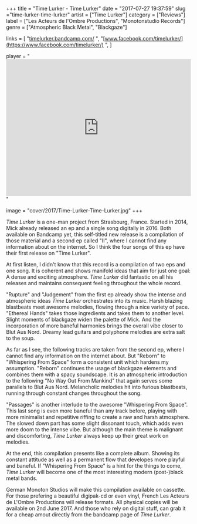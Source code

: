 +++
title = "Time Lurker - Time Lurker"
date = "2017-07-27 19:37:59"
slug ="time-lurker-time-lurker"
artist = ["Time Lurker"]
category = ["Reviews"]
label = ["Les Acteurs de l'Ombre Productions", "Monotonstudio Records"]
genre = ["Atmospheric Black Metal", "Blackgaze"]

links = [
    "[timelurker.bandcamp.com/](https://timelurker.bandcamp.com/)  ",
    "[www.facebook.com/timelurker/](https://www.facebook.com/timelurker/)  ",
]

player = "<iframe style='border: 0; width: 100%; height: 373px;' src='https://bandcamp.com/EmbeddedPlayer/album=3440365978/size=large/bgcol=333333/linkcol=ffffff/artwork=none/transparent=true/' seamless><a href='http://timelurker.bandcamp.com/album/time-lurker'>Time Lurker by time lurker</a></iframe>"

image = "cover/2017/Time-Lurker-Time-Lurker.jpg"
+++

*Time Lurker* is a one-man project from Strasbourg, France. Started in 2014, Mick already released an ep and a single song digitally in 2016. Both available on Bandcamp yet, this self-titled new release is a compilation of those material and a second ep called "II", where I cannot find any information about on the internet. So I think the four songs of this ep have their first release on "Time Lurker".

At first listen, I didn't know that this record is a compilation of two eps and one song. It is coherent and shows manifold ideas that aim for just one goal: A dense and exciting atmosphere. *Time Lurker* did fantastic on all his releases and maintains consequent feeling throughout the whole record.

"Rupture" and "Judgement" from the first ep already show the intense and atmospheric ideas *Time Lurker* orchestrates into its music. Harsh blazing blastbeats meet awesome melodies, flowing through a nice variety of pace. "Ethereal Hands" takes those ingredients and takes them to another level. Slight moments of blackgaze widen the palette of Mick. And the incorporation of more baneful harmonies brings the overall vibe closer to Blut Aus Nord. Dreamy lead guitars and polyphone melodies are extra salt to the soup.

As far as I see, the following tracks are taken from the second ep, where I cannot find any information on the internet about. But "Reborn" to "Whispering From Space" form a consistent unit which hardens my assumption. "Reborn" continues the usage of blackgaze elements and combines them with a spacy soundscape. It is an atmospheric introduction to the following "No Way Out From Mankind" that again serves some parallels to Blut Aus Nord. Melancholic melodies hit into furious blastbeats, running through constant changes throughout the song.

"Passages" is another interlude to the awesome "Whispering From Space". This last song is even more baneful than any track before, playing with more minimalist and repetitive riffing to create a raw and harsh atmosphere. The slowed down part has some slight dissonant touch, which adds even more doom to the intense vibe. But although the main theme is malignant and discomforting, *Time Lurker* always keep up their great work on melodies.

At the end, this compilation presents like a complete album. Showing its constant attitude as well as a permanent flow that developes more playful and baneful. If "Whispering From Space" is a hint for the things to come, *Time Lurker* will become one of the most interesting modern (post-)black metal bands.

German Monoton Studios will make this compilation available on cassette. For those prefering a beautiful digipak-cd or even vinyl, French Les Acteurs de L'Ombre Productions will release formats. All physical copies will be available on 2nd June 2017. And those who rely on digital stuff, can grab it for a cheap amout directly from the bandcamp page of *Time Lurker*.
